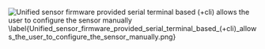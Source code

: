 ![Unified sensor firmware provided serial terminal based (+cli) allows the user to configure the sensor manually \label{Unified_sensor_firmware_provided_serial_terminal_based_(+cli)_allows_the_user_to_configure_the_sensor_manually.png}](./generated_images/border_Unified_sensor_firmware_provided_serial_terminal_based_(+cli)_allows_the_user_to_configure_the_sensor_manually.png)

